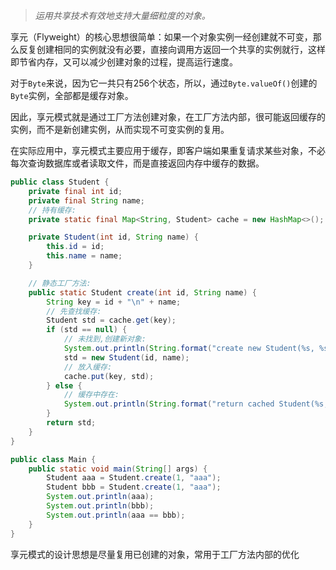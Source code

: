 >  *运用共享技术有效地支持大量细粒度的对象。* 

享元（Flyweight）的核心思想很简单：如果一个对象实例一经创建就不可变，那么反复创建相同的实例就没有必要，直接向调用方返回一个共享的实例就行，这样即节省内存，又可以减少创建对象的过程，提高运行速度。 



对于`Byte`来说，因为它一共只有256个状态，所以，通过`Byte.valueOf()`创建的`Byte`实例，全部都是缓存对象。

因此，享元模式就是通过工厂方法创建对象，在工厂方法内部，很可能返回缓存的实例，而不是新创建实例，从而实现不可变实例的复用。



 在实际应用中，享元模式主要应用于缓存，即客户端如果重复请求某些对象，不必每次查询数据库或者读取文件，而是直接返回内存中缓存的数据。 

```java
public class Student {
    private final int id;
    private final String name;
    // 持有缓存:
    private static final Map<String, Student> cache = new HashMap<>();

    private Student(int id, String name) {
        this.id = id;
        this.name = name;
    }

    // 静态工厂方法:
    public static Student create(int id, String name) {
        String key = id + "\n" + name;
        // 先查找缓存:
        Student std = cache.get(key);
        if (std == null) {
            // 未找到,创建新对象:
            System.out.println(String.format("create new Student(%s, %s)", id, name));
            std = new Student(id, name);
            // 放入缓存:
            cache.put(key, std);
        } else {
            // 缓存中存在:
            System.out.println(String.format("return cached Student(%s, %s)", std.id, std.name));
        }
        return std;
    }
}
```

```java
public class Main {
    public static void main(String[] args) {
        Student aaa = Student.create(1, "aaa");
        Student bbb = Student.create(1, "aaa");
        System.out.println(aaa);
        System.out.println(bbb);
        System.out.println(aaa == bbb);
    }
}
```



 享元模式的设计思想是尽量复用已创建的对象，常用于工厂方法内部的优化 







